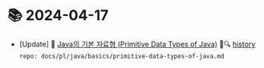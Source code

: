 # 📚 2024-04-17
- [Update] 📙 [Java의 기본 자료형 (Primitive Data Types of Java)](https://til.qriosity.dev/featured/pl/java/basics/primitive-data-types-of-java) 📃🔍 [history](https://github.com/Queue-ri/TIL/commits/main/docs/pl/java/basics/primitive-data-types-of-java.md?since=2024-04-17T00:00:00Z&until=2024-04-17T23:59:59Z) `repo: docs/pl/java/basics/primitive-data-types-of-java.md`
